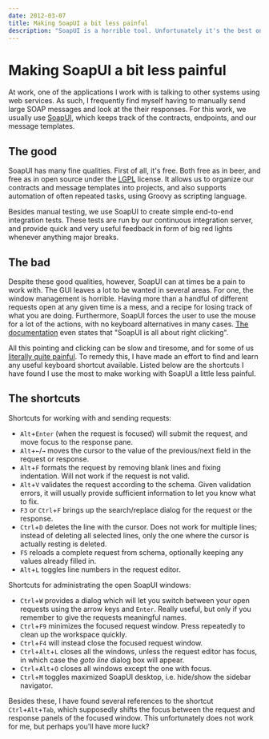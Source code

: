 ```yaml
---
date: 2012-03-07
title: Making SoapUI a bit less painful
description: "SoapUI is a horrible tool. Unfortunately it's the best one we have. Learn a few useful shortcuts which will make your life a bit less painful while working with it."
---
```


# Making SoapUI a bit less painful

At work, one of the applications I work with is talking to other systems using web services. 
As such, I frequently find myself having to manually send large SOAP messages and look at the their responses.
For this work, we usually use [SoapUI](http://www.soapui.org), which keeps track of the contracts, endpoints, and our message templates. 

## The good

SoapUI has many fine qualities. First of all, it's free. Both free as in beer, and free as in open source under the [LGPL](http://www.gnu.org/copyleft/lesser.html) license. It allows us to organize our contracts and message templates into projects, and also supports automation of often repeated tasks, using Groovy as scripting language.

Besides manual testing, we use SoapUI to create simple end-to-end integration tests. 
These tests are run by our continuous integration server, and provide quick and very useful feedback in form of big red lights whenever anything major breaks.

## The bad

Despite these good qualities, however, SoapUI can at times be a pain to work with.
The GUI leaves a lot to be wanted in several areas.
For one, the window management is horrible. 
Having more than a handful of different requests open at any given time is a mess, and a recipe for losing track of what you are doing.
Furthermore, SoapUI forces the user to use the mouse for a lot of the actions, with no keyboard alternatives in many cases.
[The documentation](http://www.soapui.org/Getting-Started/10-tips-for-the-soapui-beginner/Tip-1-Right-Click-your-way-around.html) even states that "SoapUI is all about right clicking".

All this pointing and clicking can be slow and tiresome, and for some of us [literally quite painful](http://en.wikipedia.org/wiki/Repetitive_strain_injury).
To remedy this, I have made an effort to find and learn any useful keyboard shortcut available.
Listed below are the shortcuts I have found I use the most to make working with SoapUI a little less painful.

## The shortcuts

Shortcuts for working with and sending requests:

- `Alt`+`Enter` (when the request is focused) will submit the request, and move focus to the response pane.
- `Alt`+`←`/`→` moves the cursor to the value of the previous/next field in the request or response. 
- `Alt`+`F` formats the request by removing blank lines and fixing indentation. Will not work if the request is not valid. 
- `Alt`+`V` validates the request according to the schema. Given validation errors, it will usually provide sufficient information to let you know what to fix.
- `F3` or `Ctrl`+`F` brings up the search/replace dialog for the request or the response.
- `Ctrl`+`D` deletes the line with the cursor. Does not work for multiple lines; instead of deleting all selected lines, only the one where the cursor is actually resting is deleted.
- `F5` reloads a complete request from schema, optionally keeping any values already filled in.
- `Alt`+`L` toggles line numbers in the request editor.

Shortcuts for administrating the open SoapUI windows:

- `Ctrl`+`W` provides a dialog which will let you switch between your open requests using the arrow keys and `Enter`. Really useful, but only if you remember to give the requests meaningful names.
- `Ctrl`+`F9` minimizes the focused request window. Press repeatedly to clean up the workspace quickly.
- `Ctrl`+`F4` will instead close the focused request window.
- `Ctrl`+`Alt`+`L` closes all the windows, unless the request editor has focus, in which case the _goto line_ dialog box will appear.
- `Ctrl`+`Alt`+`O` closes all windows except the one with focus.
- `Ctrl`+`M` toggles maximized SoapUI desktop, i.e. hide/show the sidebar navigator.

Besides these, I have found several references to the shortcut `Ctrl`+`Alt`+`Tab`, which supposedly shifts the focus between the request and response panels of the focused window.
This unfortunately does not work for me, but perhaps you'll have more luck?

